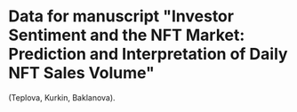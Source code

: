 # Data for manuscript "Investor Sentiment and the NFT Market: Prediction and Interpretation of Daily NFT Sales Volume" 
(Teplova, Kurkin, Baklanova).
